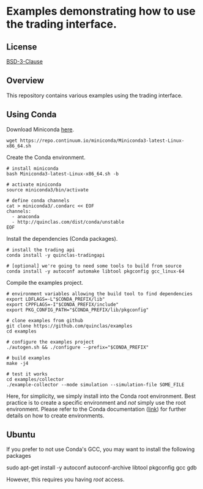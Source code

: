 # Examples demonstrating how to use the trading interface.

## License

[BSD-3-Clause](https://opensource.org/licenses/BSD-3-Clause)

## Overview

This repository contains various examples using the trading interface.

## Using Conda

Download Miniconda [here](https://conda.io/miniconda.html).

	wget https://repo.continuum.io/miniconda/Miniconda3-latest-Linux-x86_64.sh

Create the Conda environment.

	# install miniconda
	bash Miniconda3-latest-Linux-x86_64.sh -b

	# activate miniconda
	source miniconda3/bin/activate

	# define conda channels
	cat > miniconda3/.condarc << EOF
	channels:
	  - anaconda
	  - http://quinclas.com/dist/conda/unstable
	EOF

Install the dependencies (Conda packages).

	# install the trading api
	conda install -y quinclas-tradingapi

	# [optional] we're going to need some tools to build from source
	conda install -y autoconf automake libtool pkgconfig gcc_linux-64

Compile the examples project.

	# environment variables allowing the build tool to find dependencies
	export LDFLAGS=-L"$CONDA_PREFIX/lib"
	export CPPFLAGS=-I"$CONDA_PREFIX/include"
	export PKG_CONFIG_PATH="$CONDA_PREFIX/lib/pkgconfig"

	# clone examples from github
	git clone https://github.com/quinclas/examples
	cd examples

	# configure the examples project
	./autogen.sh && ./configure --prefix="$CONDA_PREFIX"

	# build examples
	make -j4

	# test it works
	cd examples/collector
	./example-collector --mode simulation --simulation-file SOME_FILE

Here, for simplicity, we simply install into the Conda root environment.
Best practice is to create a specific environment and *not* simply use the root environment.
Please refer to the Conda documentation ([link](https://conda.io/docs/user-guide/tasks/manage-environments.html)) for further details on how to create environments.

## Ubuntu

If you prefer to not use Conda's GCC, you may want to install the following packages

  sudo apt-get install -y autoconf autoconf-archive libtool pkgconfig gcc gdb

However, this requires you having *root* access.
